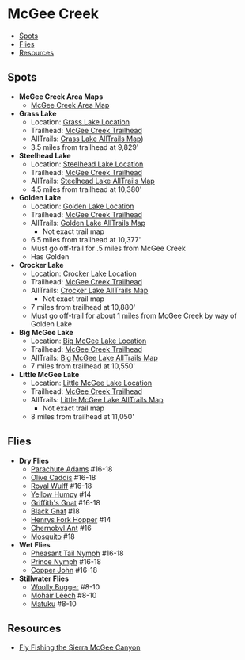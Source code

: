 # McGee Creek

- [Spots](#spots)
- [Flies](#flies)
- [Resources](#resources)

## Spots

- **McGee Creek Area Maps**
  - [McGee Creek Area Map](/img/mcgee-creek.gif)
- **Grass Lake**
  - Location: [Grass Lake Location](https://maps.app.goo.gl/swLosR4s3a8SDqvc7)
  - Trailhead: [McGee Creek Trailhead](https://maps.app.goo.gl/mmnBdfnA66j82hDA9)
  - AllTrails: [Grass Lake AllTrails Map](https://www.alltrails.com/explore/trail/us/california/steelhead-lake-via-mcgee-pass-trail))
  - 3.5 miles from trailhead at 9,829'
- **Steelhead Lake**
  - Location: [Steelhead Lake Location](https://maps.app.goo.gl/PXWqBrjcAb8ogEt18)
  - Trailhead: [McGee Creek Trailhead](https://maps.app.goo.gl/mmnBdfnA66j82hDA9)
  - AllTrails: [Steelhead Lake AllTrails Map](https://www.alltrails.com/explore/trail/us/california/steelhead-lake-via-mcgee-pass-trail)
  - 4.5 miles from trailhead at 10,380'
- **Golden Lake**
  - Location: [Golden Lake Location](https://maps.app.goo.gl/nRq6ji4HqaoWbgnF9)
  - Trailhead: [McGee Creek Trailhead](https://maps.app.goo.gl/mmnBdfnA66j82hDA9)
  - AllTrails: [Golden Lake AllTrails Map](https://www.alltrails.com/explore/trail/us/california/big-mcgee-lake)
    - Not exact trail map
  - 6.5 miles from trailhead at 10,377'
  - Must go off-trail for .5 miles from McGee Creek
  - Has Golden
- **Crocker Lake**
  - Location: [Crocker Lake Location](https://maps.app.goo.gl/NGMuK9QrLyTzHi9a9)
  - Trailhead: [McGee Creek Trailhead](https://maps.app.goo.gl/mmnBdfnA66j82hDA9)
  - AllTrails: [Crocker Lake AllTrails Map](https://www.alltrails.com/explore/trail/us/california/big-mcgee-lake)
    - Not exact trail map
  - 7 miles from trailhead at 10,880'
  - Must go off-trail for about 1 miles from McGee Creek by way of Golden Lake
- **Big McGee Lake**
  - Location: [Big McGee Lake Location](https://maps.app.goo.gl/DEGFrCi1MPtmQC7y6)
  - Trailhead: [McGee Creek Trailhead](https://maps.app.goo.gl/mmnBdfnA66j82hDA9)
  - AllTrails: [Big McGee Lake AllTrails Map](https://www.alltrails.com/explore/trail/us/california/big-mcgee-lake)
  - 7 miles from trailhead at 10,550'
- **Little McGee Lake**
  - Location: [Little McGee Lake Location](https://maps.app.goo.gl/owGpgcTkEropNKdX8)
  - Trailhead: [McGee Creek Trailhead](https://maps.app.goo.gl/mmnBdfnA66j82hDA9)
  - AllTrails: [Little McGee Lake AllTrails Map](https://www.alltrails.com/explore/trail/us/california/big-mcgee-lake)
    - Not exact trail map
  - 8 miles from trailhead at 11,050'

## Flies

- **Dry Flies**
  - [Parachute Adams](/img/parachute-adams.jpg) #16-18
  - [Olive Caddis](/img/olive-caddis.jpg) #16-18
  - [Royal Wulff](/img/royal-wulff.jpg) #16-18
  - [Yellow Humpy](/img/yellow-humpy.jpg) #14
  - [Griffith's Gnat](/img/griffiths-gnat.jpg) #16-18
  - [Black Gnat](/img/black-gnat.jpg) #18
  - [Henrys Fork Hopper](/img/henrys-fork-hopper.jpg) #14
  - [Chernobyl Ant](/img/chernobyl-ant.jpg) #16
  - [Mosquito](/img/mosquito.jpg) #18
- **Wet Flies**
  - [Pheasant Tail Nymph](/img/pheasant-tail-nymph.jpg) #16-18
  - [Prince Nymph](/img/prince-nymph-beadhead.jpg) #16-18
  - [Copper John](/img/black-copper-john.jpg) #16-18
- **Stillwater Flies**
  - [Woolly Bugger](/img/woolly-bugger.jpg) #8-10
  - [Mohair Leech](/img/mohair-leech.jpg) #8-10
  - [Matuku](/img/matuku.jpg) #8-10

## Resources

- [Fly Fishing the Sierra McGee Canyon](https://flyfishingthesierra.com/mcgeecyn.htm)
